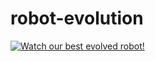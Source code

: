 # robot-evolution
[![Watch our best evolved robot!](https://img.youtube.com/vi/G8h7zZ-lWg8/hqdefault.jpg)](https://www.youtube.com/embed/G8h7zZ-lWg8)


